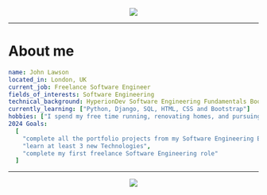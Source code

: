 <p align="center">
  <img src="https://capsule-render.vercel.app/api?type=waving&color=gradient&text=Hey+There👋&height=100&section=header"/>
</p>

---

# About me

```yaml
name: John Lawson
located_in: London, UK
current_job: Freelance Software Engineer
fields_of_interests: Software Engineering
technical_background: HyperionDev Software Engineering Fundamentals Bootcamp
currently_learning: ["Python, Django, SQL, HTML, CSS and Bootstrap"]
hobbies: ["I spend my free time running, renovating homes, and pursuing my passion for software engineering."]
2024 Goals:
  [
    "complete all the portfolio projects from my Software Engineering Bootcamp",
    "learn at least 3 new Technologies",
    "complete my first freelance Software Engineering role"
  ]
```
  
---  

<p align="center">
  <img src="https://capsule-render.vercel.app/api?type=waving&color=gradient&height=100&section=footer"/>
</p>

